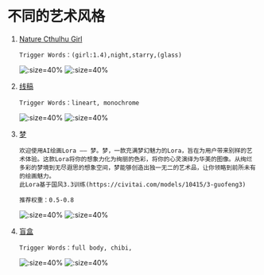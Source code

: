 # 不同的艺术风格

1. [Nature Cthulhu Girl](https://civitai.com/models/13797/nature-cthulhu-girl)

   `Trigger Words：(girl:1.4),night,starry,(glass)`

   ![](../../assets/reference/163966.jpg ':size=40%')
   ![](../../assets/reference/164085.jpg ':size=40%')
2. [线稿](https://civitai.com/models/16014/anime-lineart-manga-like-style)

   `Trigger Words：lineart, monochrome`

   ![](../../assets/reference/326151.png ':size=40%')
   ![](../../assets/reference/326152.png ':size=40%')
3. [梦](https://civitai.com/models/44310/dream-based-on-guofeng3)

   ```
   欢迎使用AI绘画Lora —— 梦。梦，一款充满梦幻魅力的Lora，旨在为用户带来别样的艺术体验。这款Lora将你的想象力化为绚丽的色彩，将你的心灵演绎为华美的图像。从绚烂多彩的梦境到无尽遐思的想象空间，梦能够创造出独一无二的艺术品，让你领略到前所未有的绘画魅力。
   此Lora基于国风3.3训练(https://civitai.com/models/10415/3-guofeng3)
   
   推荐权重：0.5-0.8
   ```
   
   ![](../../assets/reference/a2.png ':size=40%')
   ![](../../assets/reference/00127-2416820800.png ':size=40%')
4. [盲盒](https://civitai.com/models/25995/blindbox)

   `Trigger Words：full body, chibi,`

   ![](../../assets/reference/375791.png ':size=40%')
   ![](../../assets/reference/375790.png ':size=40%')